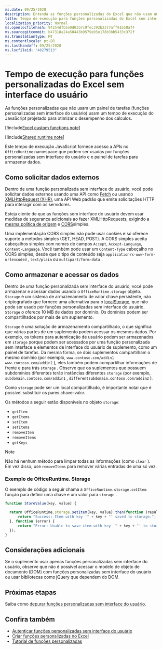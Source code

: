 ```yaml
---
ms.date: 09/25/2020
description: Entenda as funções personalizadas do Excel que não usam um painel de tarefas e seu tempo de execução JavaScript específico.
title: Tempo de execução para funções personalizadas do Excel sem interface do usuário
localization_priority: Normal
ms.openlocfilehash: 94254dfb5a0d03b7c9fec392b2377aff91b58af4
ms.sourcegitcommit: b47318a24a50443b0579e05e178b3bb5433c372f
ms.translationtype: MT
ms.contentlocale: pt-BR
ms.lasthandoff: 09/25/2020
ms.locfileid: "48279513"
---
```

# <a name="runtime-for-ui-less-excel-custom-functions"></a>Tempo de execução para funções personalizadas do Excel sem interface do usuário

As funções personalizadas que não usam um painel de tarefas (funções personalizadas sem interface do usuário) usam um tempo de execução do JavaScript projetado para otimizar o desempenho dos cálculos.

[!include[Excel custom functions note](../includes/excel-custom-functions-note.md)]

[!include[Shared runtime note](../includes/shared-runtime-note.md)]

Este tempo de execução JavaScript fornece acesso a APIs no `OfficeRuntime` namespace que podem ser usadas por funções personalizadas sem interface do usuário e o painel de tarefas para armazenar dados.

## <a name="requesting-external-data"></a>Como solicitar dados externos

Dentro de uma função personalizada sem interface do usuário, você pode solicitar dados externos usando uma API como [Fetch](https://developer.mozilla.org/en-US/docs/Web/API/Fetch_API) ou usando [XMLHttpRequest (XHR)](https://developer.mozilla.org/en-US/docs/Web/API/XMLHttpRequest), uma API Web padrão que emite solicitações HTTP para interagir com os servidores.

Esteja ciente de que as funções sem interface do usuário devem usar medidas de segurança adicionais ao fazer XMLHttpRequests, exigindo a [mesma política de origem](https://developer.mozilla.org/en-US/docs/Web/Security/Same-origin_policy) e [CORS](https://www.w3.org/TR/cors/)simples.

Uma implementação CORS simples não pode usar cookies e só oferece suporte a métodos simples (GET, HEAD, POST). A CORS simples aceita cabeçalhos simples com nomes de campos `Accept`, `Accept-Language`, `Content-Language`. Você também pode usar um `Content-Type` cabeçalho no CORS simples, desde que o tipo de conteúdo seja `application/x-www-form-urlencoded` , `text/plain` ou `multipart/form-data` .

## <a name="storing-and-accessing-data"></a>Como armazenar e acessar os dados

Dentro de uma função personalizada sem interface do usuário, você pode armazenar e acessar dados usando o `OfficeRuntime.storage` objeto. `Storage` é um sistema de armazenamento de valor chave persistente, não criptografado que fornece uma alternativa para o [localStorage](https://developer.mozilla.org/en-US/docs/Web/API/Window/localStorage), que não pode ser usado por funções personalizadas sem interface do usuário. `Storage` o oferece 10 MB de dados por domínio. Os domínios podem ser compartilhados por mais de um suplemento.

`Storage` é uma solução de armazenamento compartilhado, o que significa que várias partes de um suplemento podem acessar os mesmos dados. Por exemplo, os tokens para autenticação de usuário podem ser armazenados em `storage` porque podem ser acessados por uma função personalizada sem interface e elementos de interface do usuário de suplemento, como um painel de tarefas. Da mesma forma, se dois suplementos compartilham o mesmo domínio (por exemplo, `www.contoso.com/addin1` `www.contoso.com/addin2` ), eles também podem compartilhar informações de frente e para trás `storage` . Observe que os suplementos que possuem subdomínios diferentes terão instâncias diferentes `storage` (por exemplo, `subdomain.contoso.com/addin1` , `differentsubdomain.contoso.com/addin2` ).

Como `storage` pode ser um local compartilhado, é importante notar que é possível substituir os pares chave-valor.

Os métodos a seguir estão disponíveis no objeto `storage`:

 - `getItem`
 - `getItems`
 - `setItem`
 - `setItems`
 - `removeItem`
 - `removeItems`
 - `getKeys`

> [!NOTE]
> Não há nenhum método para limpar todas as informações (como `clear` ). Em vez disso, use `removeItems` para remover várias entradas de uma só vez.

### <a name="officeruntimestorage-example"></a>Exemplo de OfficeRuntime. Storage

O exemplo de código a seguir chama a `OfficeRuntime.storage.setItem` função para definir uma chave e um valor para `storage` .

```js
function StoreValue(key, value) {

  return OfficeRuntime.storage.setItem(key, value).then(function (result) {
      return "Success: Item with key '" + key + "' saved to storage.";
  }, function (error) {
      return "Error: Unable to save item with key '" + key + "' to storage. " + error;
  });
}
```

## <a name="additional-considerations"></a>Considerações adicionais

Se o suplemento usar apenas funções personalizadas sem interface do usuário, observe que não é possível acessar o modelo de objeto de documento (DOM) com funções personalizadas sem interface do usuário ou usar bibliotecas como jQuery que dependem do DOM.

## <a name="next-steps"></a>Próximas etapas
Saiba como [depurar funções personalizadas sem interface do usuário](custom-functions-debugging.md).

## <a name="see-also"></a>Confira também

* [Autenticar funções personalizadas sem interface do usuário](custom-functions-authentication.md)
* [Criar funções personalizadas no Excel](custom-functions-overview.md)
* [Tutorial de funções personalizadas](../tutorials/excel-tutorial-create-custom-functions.md)
